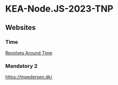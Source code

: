 # KEA-Node.JS-2023-TNP

## Websites
### Time
<a href="revolves-around-time.vercel.app/">Revolves Around Time</a>
### Mandatory 2
<a href="https://tnpedersen.dk/">https://tnpedersen.dk/</a>
